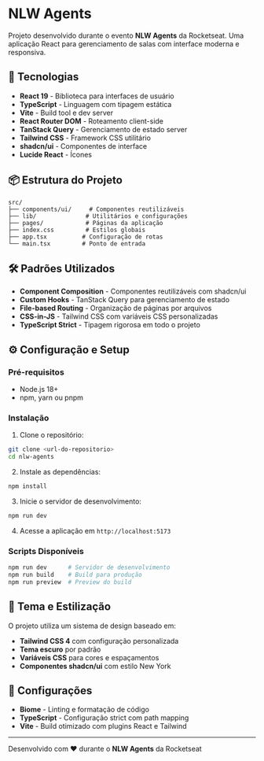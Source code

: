 # NLW Agents

Projeto desenvolvido durante o evento **NLW Agents** da Rocketseat. Uma aplicação React para gerenciamento de salas com interface moderna e responsiva.

## 🚀 Tecnologias

- **React 19** - Biblioteca para interfaces de usuário
- **TypeScript** - Linguagem com tipagem estática
- **Vite** - Build tool e dev server
- **React Router DOM** - Roteamento client-side
- **TanStack Query** - Gerenciamento de estado server
- **Tailwind CSS** - Framework CSS utilitário
- **shadcn/ui** - Componentes de interface
- **Lucide React** - Ícones

## 📦 Estrutura do Projeto

```
src/
├── components/ui/     # Componentes reutilizáveis
├── lib/              # Utilitários e configurações
├── pages/            # Páginas da aplicação
├── index.css         # Estilos globais
├── app.tsx          # Configuração de rotas
└── main.tsx         # Ponto de entrada
```

## 🛠️ Padrões Utilizados

- **Component Composition** - Componentes reutilizáveis com shadcn/ui
- **Custom Hooks** - TanStack Query para gerenciamento de estado
- **File-based Routing** - Organização de páginas por arquivos
- **CSS-in-JS** - Tailwind CSS com variáveis CSS personalizadas
- **TypeScript Strict** - Tipagem rigorosa em todo o projeto

## ⚙️ Configuração e Setup

### Pré-requisitos

- Node.js 18+
- npm, yarn ou pnpm

### Instalação

1. Clone o repositório:

```bash
git clone <url-do-repositorio>
cd nlw-agents
```

2. Instale as dependências:

```bash
npm install
```

3. Inicie o servidor de desenvolvimento:

```bash
npm run dev
```

4. Acesse a aplicação em `http://localhost:5173`

### Scripts Disponíveis

```bash
npm run dev      # Servidor de desenvolvimento
npm run build    # Build para produção
npm run preview  # Preview do build
```

## 🎨 Tema e Estilização

O projeto utiliza um sistema de design baseado em:

- **Tailwind CSS 4** com configuração personalizada
- **Tema escuro** por padrão
- **Variáveis CSS** para cores e espaçamentos
- **Componentes shadcn/ui** com estilo New York

## 📁 Configurações

- **Biome** - Linting e formatação de código
- **TypeScript** - Configuração strict com path mapping
- **Vite** - Build otimizado com plugins React e Tailwind

---

Desenvolvido com ❤️ durante o **NLW Agents** da Rocketseat
